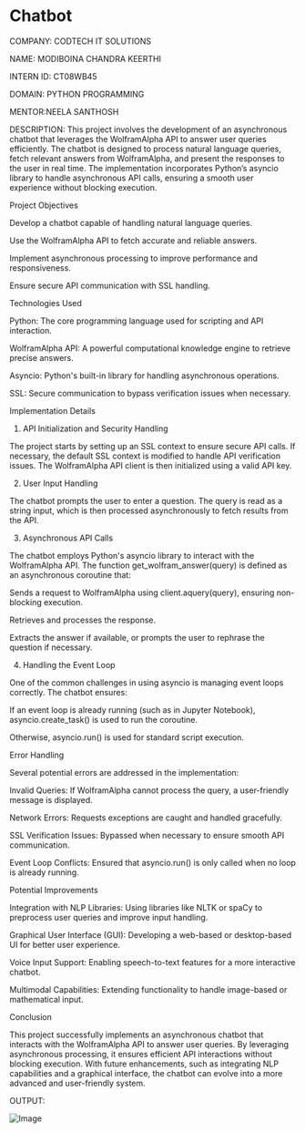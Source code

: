 # Chatbot

COMPANY: CODTECH IT SOLUTIONS

NAME: MODIBOINA CHANDRA KEERTHI

INTERN ID: CT08WB45

DOMAIN: PYTHON PROGRAMMING

MENTOR:NEELA SANTHOSH

DESCRIPTION:
This project involves the development of an asynchronous chatbot that leverages the WolframAlpha API to answer user queries efficiently. The chatbot is designed to process natural language queries, fetch relevant answers from WolframAlpha, and present the responses to the user in real time. The implementation incorporates Python’s asyncio library to handle asynchronous API calls, ensuring a smooth user experience without blocking execution.

Project Objectives

Develop a chatbot capable of handling natural language queries.

Use the WolframAlpha API to fetch accurate and reliable answers.

Implement asynchronous processing to improve performance and responsiveness.

Ensure secure API communication with SSL handling.

Technologies Used

Python: The core programming language used for scripting and API interaction.

WolframAlpha API: A powerful computational knowledge engine to retrieve precise answers.

Asyncio: Python's built-in library for handling asynchronous operations.

SSL: Secure communication to bypass verification issues when necessary.

Implementation Details

1. API Initialization and Security Handling

The project starts by setting up an SSL context to ensure secure API calls. If necessary, the default SSL context is modified to handle API verification issues. The WolframAlpha API client is then initialized using a valid API key.

2. User Input Handling

The chatbot prompts the user to enter a question. The query is read as a string input, which is then processed asynchronously to fetch results from the API.

3. Asynchronous API Calls

The chatbot employs Python's asyncio library to interact with the WolframAlpha API. The function get_wolfram_answer(query) is defined as an asynchronous coroutine that:

Sends a request to WolframAlpha using client.aquery(query), ensuring non-blocking execution.

Retrieves and processes the response.

Extracts the answer if available, or prompts the user to rephrase the question if necessary.

4. Handling the Event Loop

One of the common challenges in using asyncio is managing event loops correctly. The chatbot ensures:

If an event loop is already running (such as in Jupyter Notebook), asyncio.create_task() is used to run the coroutine.

Otherwise, asyncio.run() is used for standard script execution.

Error Handling

Several potential errors are addressed in the implementation:

Invalid Queries: If WolframAlpha cannot process the query, a user-friendly message is displayed.

Network Errors: Requests exceptions are caught and handled gracefully.

SSL Verification Issues: Bypassed when necessary to ensure smooth API communication.

Event Loop Conflicts: Ensured that asyncio.run() is only called when no loop is already running.

Potential Improvements

Integration with NLP Libraries: Using libraries like NLTK or spaCy to preprocess user queries and improve input handling.

Graphical User Interface (GUI): Developing a web-based or desktop-based UI for better user experience.

Voice Input Support: Enabling speech-to-text features for a more interactive chatbot.

Multimodal Capabilities: Extending functionality to handle image-based or mathematical input.

Conclusion

This project successfully implements an asynchronous chatbot that interacts with the WolframAlpha API to answer user queries. By leveraging asynchronous processing, it ensures efficient API interactions without blocking execution. With future enhancements, such as integrating NLP capabilities and a graphical interface, the chatbot can evolve into a more advanced and user-friendly system.

OUTPUT:

![Image](https://github.com/user-attachments/assets/d49d934b-0e68-44f8-a799-73ca111f8a96)
